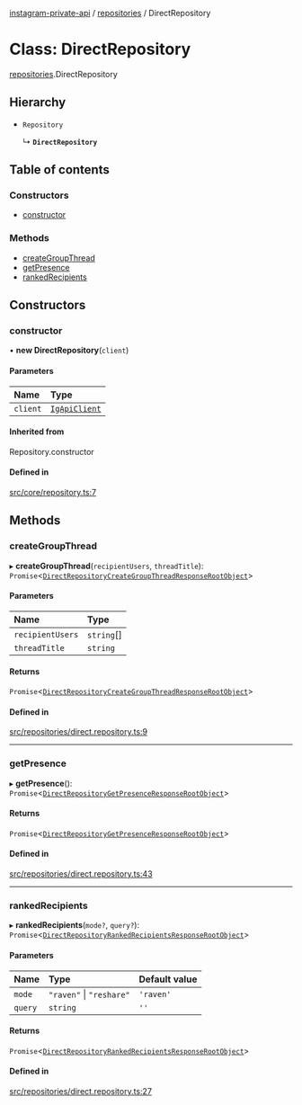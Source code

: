 [instagram-private-api](../../README.md) / [repositories](../../modules/repositories.md) / DirectRepository

# Class: DirectRepository

[repositories](../../modules/repositories.md).DirectRepository

## Hierarchy

- `Repository`

  ↳ **`DirectRepository`**

## Table of contents

### Constructors

- [constructor](DirectRepository.md#constructor)

### Methods

- [createGroupThread](DirectRepository.md#creategroupthread)
- [getPresence](DirectRepository.md#getpresence)
- [rankedRecipients](DirectRepository.md#rankedrecipients)

## Constructors

### constructor

• **new DirectRepository**(`client`)

#### Parameters

| Name | Type |
| :------ | :------ |
| `client` | [`IgApiClient`](../index/IgApiClient.md) |

#### Inherited from

Repository.constructor

#### Defined in

[src/core/repository.ts:7](https://github.com/Nerixyz/instagram-private-api/blob/4971f34/src/core/repository.ts#L7)

## Methods

### createGroupThread

▸ **createGroupThread**(`recipientUsers`, `threadTitle`): `Promise`<[`DirectRepositoryCreateGroupThreadResponseRootObject`](../../interfaces/responses/DirectRepositoryCreateGroupThreadResponseRootObject.md)\>

#### Parameters

| Name | Type |
| :------ | :------ |
| `recipientUsers` | `string`[] |
| `threadTitle` | `string` |

#### Returns

`Promise`<[`DirectRepositoryCreateGroupThreadResponseRootObject`](../../interfaces/responses/DirectRepositoryCreateGroupThreadResponseRootObject.md)\>

#### Defined in

[src/repositories/direct.repository.ts:9](https://github.com/Nerixyz/instagram-private-api/blob/4971f34/src/repositories/direct.repository.ts#L9)

___

### getPresence

▸ **getPresence**(): `Promise`<[`DirectRepositoryGetPresenceResponseRootObject`](../../interfaces/responses/DirectRepositoryGetPresenceResponseRootObject.md)\>

#### Returns

`Promise`<[`DirectRepositoryGetPresenceResponseRootObject`](../../interfaces/responses/DirectRepositoryGetPresenceResponseRootObject.md)\>

#### Defined in

[src/repositories/direct.repository.ts:43](https://github.com/Nerixyz/instagram-private-api/blob/4971f34/src/repositories/direct.repository.ts#L43)

___

### rankedRecipients

▸ **rankedRecipients**(`mode?`, `query?`): `Promise`<[`DirectRepositoryRankedRecipientsResponseRootObject`](../../interfaces/responses/DirectRepositoryRankedRecipientsResponseRootObject.md)\>

#### Parameters

| Name | Type | Default value |
| :------ | :------ | :------ |
| `mode` | ``"raven"`` \| ``"reshare"`` | `'raven'` |
| `query` | `string` | `''` |

#### Returns

`Promise`<[`DirectRepositoryRankedRecipientsResponseRootObject`](../../interfaces/responses/DirectRepositoryRankedRecipientsResponseRootObject.md)\>

#### Defined in

[src/repositories/direct.repository.ts:27](https://github.com/Nerixyz/instagram-private-api/blob/4971f34/src/repositories/direct.repository.ts#L27)
